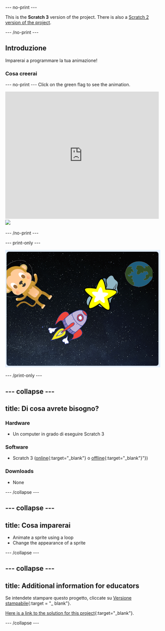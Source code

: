 \--- no-print \---

This is the **Scratch 3** version of the project. There is also a [Scratch 2 version of the project](https://projects.raspberrypi.org/en/projects/lost-in-space-scratch2).

\--- /no-print \---

## Introduzione

Imparerai a programmare la tua animazione!

### Cosa creerai

\--- no-print \--- Click on the green flag to see the animation.

<div class="scratch-preview">
  <iframe allowtransparency="true" width="485" height="402" src="https://scratch.mit.edu/projects/embed/276873231/?autostart=false" frameborder="0" scrolling="no"></iframe>
  <img src="images/space-final.png">
</div>

\--- /no-print \---

\--- print-only \---

![Complete project](images/showcase_static.png)

\--- /print-only \---

## \--- collapse \---

## title: Di cosa avrete bisogno?

### Hardware

+ Un computer in grado di eseguire Scratch 3

### Software

+ Scratch 3 ([online](http://rpf.io/scratchon){:target="_blank"} o [offline](http://rpf.io/scratchoff){:target="_blank"}"})

### Downloads

+ None

\--- /collapse \---

## \--- collapse \---

## title: Cosa imparerai

+ Animate a sprite using a loop
+ Change the appearance of a sprite

\--- /collapse \---

## \--- collapse \---

## title: Additional information for educators

Se intendete stampare questo progetto, cliccate su [Versione stampabile](https://projects.raspberrypi.org/en/projects/lost-in-space/print){:target = "_ blank"}.

[Here is a link to the solution for this project](http://rpf.io/p/en/lost-in-space-get){:target="_blank"}.

\--- /collapse \---